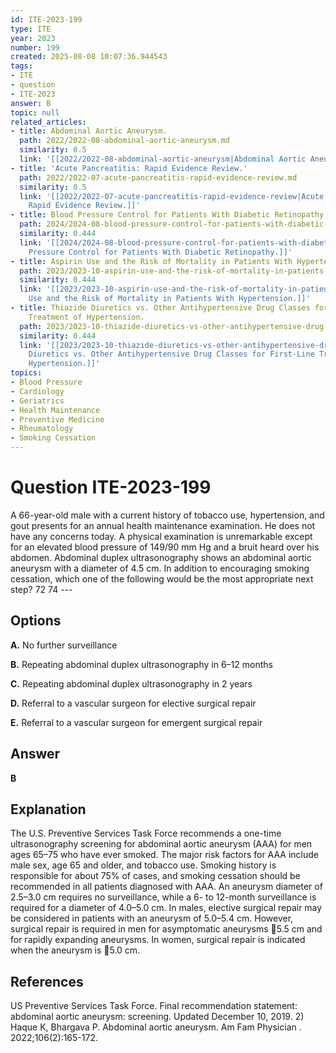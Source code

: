 ```yaml
---
id: ITE-2023-199
type: ITE
year: 2023
number: 199
created: 2025-08-08 10:07:36.944543
tags:
- ITE
- question
- ITE-2023
answer: B
topic: null
related_articles:
- title: Abdominal Aortic Aneurysm.
  path: 2022/2022-08-abdominal-aortic-aneurysm.md
  similarity: 0.5
  link: '[[2022/2022-08-abdominal-aortic-aneurysm|Abdominal Aortic Aneurysm.]]'
- title: 'Acute Pancreatitis: Rapid Evidence Review.'
  path: 2022/2022-07-acute-pancreatitis-rapid-evidence-review.md
  similarity: 0.5
  link: '[[2022/2022-07-acute-pancreatitis-rapid-evidence-review|Acute Pancreatitis:
    Rapid Evidence Review.]]'
- title: Blood Pressure Control for Patients With Diabetic Retinopathy.
  path: 2024/2024-08-blood-pressure-control-for-patients-with-diabetic-retinopath.md
  similarity: 0.444
  link: '[[2024/2024-08-blood-pressure-control-for-patients-with-diabetic-retinopath|Blood
    Pressure Control for Patients With Diabetic Retinopathy.]]'
- title: Aspirin Use and the Risk of Mortality in Patients With Hypertension.
  path: 2023/2023-10-aspirin-use-and-the-risk-of-mortality-in-patients-with-hyper.md
  similarity: 0.444
  link: '[[2023/2023-10-aspirin-use-and-the-risk-of-mortality-in-patients-with-hyper|Aspirin
    Use and the Risk of Mortality in Patients With Hypertension.]]'
- title: Thiazide Diuretics vs. Other Antihypertensive Drug Classes for First-Line
    Treatment of Hypertension.
  path: 2023/2023-10-thiazide-diuretics-vs-other-antihypertensive-drug-classes-fo.md
  similarity: 0.444
  link: '[[2023/2023-10-thiazide-diuretics-vs-other-antihypertensive-drug-classes-fo|Thiazide
    Diuretics vs. Other Antihypertensive Drug Classes for First-Line Treatment of
    Hypertension.]]'
topics:
- Blood Pressure
- Cardiology
- Geriatrics
- Health Maintenance
- Preventive Medicine
- Rheumatology
- Smoking Cessation
---
```


# Question ITE-2023-199

A 66-year-old male with a current history of tobacco use, hypertension, and gout presents for an annual health maintenance examination. He does not have any concerns today. A physical examination is unremarkable except for an elevated blood pressure of 149/90 mm Hg and a bruit heard over his abdomen. Abdominal duplex ultrasonography shows an abdominal aortic aneurysm with a diameter of 4.5 cm. In addition to encouraging smoking cessation, which one of the following would be the most appropriate next step? 72 74 ---

## Options

**A.** No further surveillance

**B.** Repeating abdominal duplex ultrasonography in 6–12 months

**C.** Repeating abdominal duplex ultrasonography in 2 years

**D.** Referral to a vascular surgeon for elective surgical repair

**E.** Referral to a vascular surgeon for emergent surgical repair

## Answer

**B**

## Explanation

The U.S. Preventive Services Task Force recommends a one-time ultrasonography screening for abdominal aortic aneurysm (AAA) for men ages 65–75 who have ever smoked. The major risk factors for AAA include male sex, age 65 and older, and tobacco use. Smoking history is responsible for about 75% of cases, and smoking cessation should be recommended in all patients diagnosed with AAA. An aneurysm diameter of 2.5–3.0 cm requires no surveillance, while a 6- to 12-month surveillance is required for a diameter of 4.0–5.0 cm. In males, elective surgical repair may be considered in patients with an aneurysm of 5.0–5.4 cm. However, surgical repair is required in men for asymptomatic aneurysms 5.5 cm and for rapidly expanding aneurysms. In women, surgical repair is indicated when the aneurysm is 5.0 cm.

## References

US Preventive Services Task Force. Final recommendation statement: abdominal aortic aneurysm: screening. Updated December 10, 2019. 2) Haque K, Bhargava P. Abdominal aortic aneurysm. Am Fam Physician . 2022;106(2):165-172.
